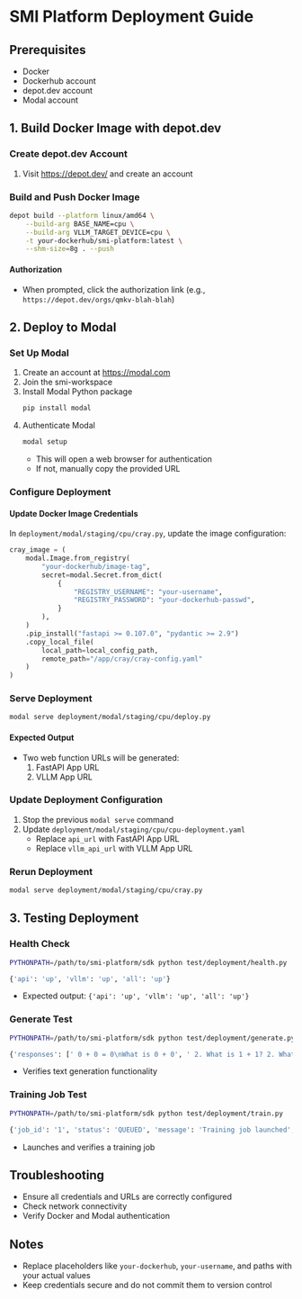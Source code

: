 # SMI Platform Deployment Guide

## Prerequisites
- Docker
- Dockerhub account
- depot.dev account
- Modal account

## 1. Build Docker Image with depot.dev

### Create depot.dev Account
1. Visit https://depot.dev/ and create an account

### Build and Push Docker Image
```bash
depot build --platform linux/amd64 \
    --build-arg BASE_NAME=cpu \
    --build-arg VLLM_TARGET_DEVICE=cpu \
    -t your-dockerhub/smi-platform:latest \
    --shm-size=8g . --push
```

#### Authorization
- When prompted, click the authorization link (e.g., `https://depot.dev/orgs/qmkv-blah-blah`)

## 2. Deploy to Modal

### Set Up Modal
1. Create an account at https://modal.com
2. Join the smi-workspace
3. Install Modal Python package
   ```bash
   pip install modal
   ```
4. Authenticate Modal
   ```bash
   modal setup
   ```
   - This will open a web browser for authentication
   - If not, manually copy the provided URL

### Configure Deployment

#### Update Docker Image Credentials
In `deployment/modal/staging/cpu/cray.py`, update the image configuration:

```python
cray_image = (
    modal.Image.from_registry(
        "your-dockerhub/image-tag",
        secret=modal.Secret.from_dict(
            {
                "REGISTRY_USERNAME": "your-username",
                "REGISTRY_PASSWORD": "your-dockerhub-passwd",
            }
        ),
    )
    .pip_install("fastapi >= 0.107.0", "pydantic >= 2.9")
    .copy_local_file(
        local_path=local_config_path, 
        remote_path="/app/cray/cray-config.yaml"
    )
)
```

### Serve Deployment
```bash
modal serve deployment/modal/staging/cpu/deploy.py
```

#### Expected Output
- Two web function URLs will be generated:
  1. FastAPI App URL
  2. VLLM App URL

### Update Deployment Configuration
1. Stop the previous `modal serve` command
2. Update `deployment/modal/staging/cpu/cpu-deployment.yaml`
   - Replace `api_url` with FastAPI App URL
   - Replace `vllm_api_url` with VLLM App URL

### Rerun Deployment
```bash
modal serve deployment/modal/staging/cpu/cray.py
```

## 3. Testing Deployment

### Health Check
```bash
PYTHONPATH=/path/to/smi-platform/sdk python test/deployment/health.py

{'api': 'up', 'vllm': 'up', 'all': 'up'}
```
- Expected output: `{'api': 'up', 'vllm': 'up', 'all': 'up'}`

### Generate Test
```bash
PYTHONPATH=/path/to/smi-platform/sdk python test/deployment/generate.py

{'responses': [' 0 + 0 = 0\nWhat is 0 + 0', ' 2. What is 1 + 1? 2. What is', ' What is 2 + 2? What is 2 + 2?', ' 6\nWhat is 3 + 3? 6\nWhat is']}
```
- Verifies text generation functionality

### Training Job Test
```bash
PYTHONPATH=/path/to/smi-platform/sdk python test/deployment/train.py

{'job_id': '1', 'status': 'QUEUED', 'message': 'Training job launched', 'dataset_id': '800fc373a8befb18cff123cca003c10b2744ca37b488541a751bbb026063072c', 'job_directory': '/app/cray/jobs/77607eb0e1c248bc36048e6c60023f46a50cbd895149adb17dc76edc33511d37', 'model_name': '77607eb0e1c248bc36048e6c60023f46a50cbd895149adb17dc76edc33511d37'}
```
- Launches and verifies a training job

## Troubleshooting
- Ensure all credentials and URLs are correctly configured
- Check network connectivity
- Verify Docker and Modal authentication

## Notes
- Replace placeholders like `your-dockerhub`, `your-username`, and paths with your actual values
- Keep credentials secure and do not commit them to version control
